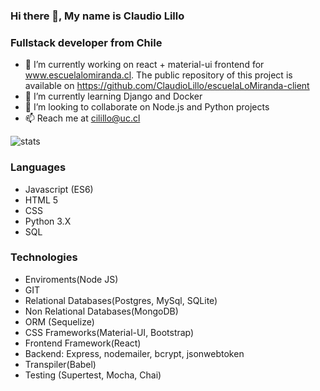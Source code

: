 ### Hi there 👋, My name is Claudio Lillo
### Fullstack developer from Chile

<!-- Esto es un comentario -->



- 🔭 I’m currently working on react + material-ui frontend for www.escuelalomiranda.cl. The public repository of this project is available on https://github.com/ClaudioLillo/escuelaLoMiranda-client
- 🌱 I’m currently learning Django and Docker
- 👯 I’m looking to collaborate on Node.js and Python projects
- 📫 Reach me at cilillo@uc.cl

<img src="https://github-readme-stats.vercel.app/api?username=claudiolillo&&show_icons=true&title_color=ffffff&icon_color=bb2acf&text_color=daf7dc&bg_color=151515" alt="stats"/>

### Languages
- Javascript (ES6)
- HTML 5
- CSS
- Python 3.X
- SQL

### Technologies
- Enviroments(Node JS)
- GIT
- Relational Databases(Postgres, MySql, SQLite)
- Non Relational Databases(MongoDB)
- ORM (Sequelize)
- CSS Frameworks(Material-UI, Bootstrap)
- Frontend Framework(React)
- Backend: Express, nodemailer, bcrypt, jsonwebtoken
- Transpiler(Babel)
- Testing (Supertest, Mocha, Chai)



